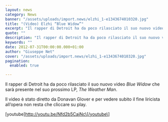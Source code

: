 ```yaml
---
layout: news
category: News
banner: "/assets/uploads/import.news/elzhi_1-e1343674010320.jpg"
title: "(Video) Elzhi “Blue Widow”"
excerpt: "Il rapper di Detroit ha da poco rilasciato il suo nuovo video Blue Widow che sarà presente nel suo prossimo LP, The Weather Man. Il video è stato diretto da Donavan Glover e per vedere subito il fine liricista all’opera non resta che cliccare su play.   [youtube]http://youtu.be/Nfd2b5CajNc[/youtube]    "
quote: ""
description: "Il rapper di Detroit ha da poco rilasciato il suo nuovo video Blue Widow che sarà presente nel suo prossimo LP, The Weather Man. Il video è stato diretto da Donavan Glover e per vedere subito il fine liricista all’opera non resta che cliccare su play.   [youtube]http://youtu.be/Nfd2b5CajNc[/youtube]    "
keywords: ""
date: 2012-07-31T00:00:00.000+01:00
author: "Giuseppe Net"
cover: "/assets/uploads/import.news/elzhi_1-e1343674010320.jpg"
pagination:
  enabled: true

---
```


Il rapper di Detroit ha da poco rilasciato il suo nuovo video _Blue Widow_ che sarà presente nel suo prossimo LP, _The Weather Man_.

Il video è stato diretto da Donavan Glover e per vedere subito il fine liricista all’opera non resta che cliccare su play.

\[youtube\]http://youtu.be/Nfd2b5CajNc\[/youtube\]